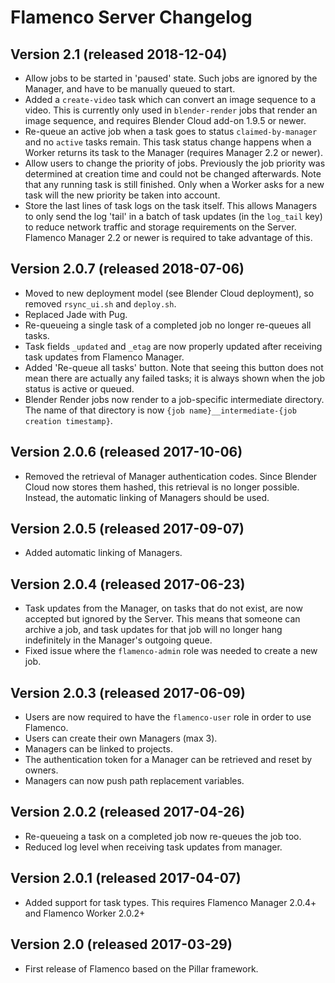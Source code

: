 Flamenco Server Changelog
=========================

## Version 2.1 (released 2018-12-04)

- Allow jobs to be started in 'paused' state. Such jobs are ignored by the Manager, and have to be
  manually queued to start.
- Added a `create-video` task which can convert an image sequence to a video. This is currently only
  used in `blender-render` jobs that render an image sequence, and requires Blender Cloud add-on
  1.9.5 or newer.
- Re-queue an active job when a task goes to status `claimed-by-manager` and no `active` tasks
  remain. This task status change happens when a Worker returns its task to the Manager (requires
  Manager 2.2 or newer).
- Allow users to change the priority of jobs. Previously the job priority was determined at creation
  time and could not be changed afterwards. Note that any running task is still finished. Only when
  a Worker asks for a new task will the new priority be taken into account.
- Store the last lines of task logs on the task itself. This allows Managers to only send the log
  'tail' in a batch of task updates (in the `log_tail` key) to reduce network traffic and storage
  requirements on the Server. Flamenco Manager 2.2 or newer is required to take advantage of this.


## Version 2.0.7 (released 2018-07-06)

- Moved to new deployment model (see Blender Cloud deployment), so removed `rsync_ui.sh` and
  `deploy.sh`.
- Replaced Jade with Pug.
- Re-queueing a single task of a completed job no longer re-queues all tasks.
- Task fields `_updated` and `_etag` are now properly updated after receiving task updates from
  Flamenco Manager.
- Added 'Re-queue all tasks' button. Note that seeing this button does not mean there are actually
  any failed tasks; it is always shown when the job status is active or queued.
- Blender Render jobs now render to a job-specific intermediate directory. The name of that
  directory is now `{job name}__intermediate-{job creation timestamp}`.


## Version 2.0.6 (released 2017-10-06)

- Removed the retrieval of Manager authentication codes. Since Blender Cloud now stores them hashed,
  this retrieval is no longer possible. Instead, the automatic linking of Managers should be used.


## Version 2.0.5 (released 2017-09-07)

- Added automatic linking of Managers.


## Version 2.0.4 (released 2017-06-23)

- Task updates from the Manager, on tasks that do not exist, are now accepted but ignored by
  the Server. This means that someone can archive a job, and task updates for that job will
  no longer hang indefinitely in the Manager's outgoing queue.
- Fixed issue where the `flamenco-admin` role was needed to create a new job.


## Version 2.0.3 (released 2017-06-09)

- Users are now required to have the `flamenco-user` role in order to use Flamenco.
- Users can create their own Managers (max 3).
- Managers can be linked to projects.
- The authentication token for a Manager can be retrieved and reset by owners.
- Managers can now push path replacement variables.


## Version 2.0.2 (released 2017-04-26)

- Re-queueing a task on a completed job now re-queues the job too.
- Reduced log level when receiving task updates from manager.


## Version 2.0.1 (released 2017-04-07)

- Added support for task types. This requires Flamenco Manager 2.0.4+ and Flamenco Worker 2.0.2+


## Version 2.0 (released 2017-03-29)

- First release of Flamenco based on the Pillar framework.
